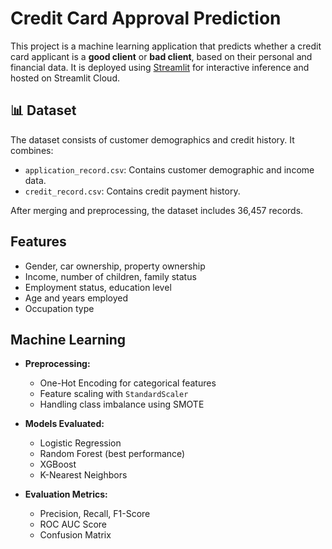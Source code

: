 # Credit Card Approval Prediction

This project is a machine learning application that predicts whether a credit card applicant is a **good client** or **bad client**, based on their personal and financial data. It is deployed using [Streamlit](https://streamlit.io/) for interactive inference and hosted on Streamlit Cloud.

## 📊 Dataset

The dataset consists of customer demographics and credit history. It combines:

- `application_record.csv`: Contains customer demographic and income data.
- `credit_record.csv`: Contains credit payment history.

After merging and preprocessing, the dataset includes 36,457 records.

## Features

- Gender, car ownership, property ownership
- Income, number of children, family status
- Employment status, education level
- Age and years employed
- Occupation type

## Machine Learning

- **Preprocessing:**
  - One-Hot Encoding for categorical features
  - Feature scaling with `StandardScaler`
  - Handling class imbalance using SMOTE

- **Models Evaluated:**
  - Logistic Regression
  - Random Forest (best performance)
  - XGBoost
  - K-Nearest Neighbors

- **Evaluation Metrics:**
  - Precision, Recall, F1-Score
  - ROC AUC Score
  - Confusion Matrix


